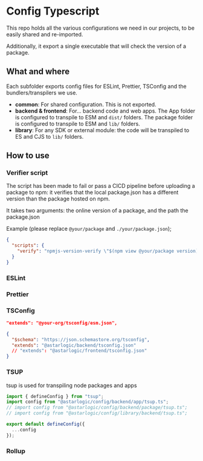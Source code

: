 # Config Typescript

This repo holds all the various configurations we need in our projects, to be easily shared and re-imported.

Additionally, it export a single executable that will check the version of a package.

## What and where

Each subfolder exports config files for ESLint, Prettier, TSConfig and the bundlers/transpilers we use.

- __common__: For shared configuration. This is not exported.
- __backend & frontend__: For... backend code and web apps. The App folder is configured to transpile to ESM and `dist/` folders. The package folder is configured to transpile to ESM and `lib/` folders.
- __library__: For any SDK or external module: the code will be transpiled to ES and CJS to `lib/` folders.

## How to use

### Verifier script

The script has been made to fail or pass a CICD pipeline before uploading a package to npm: it verifies that the local package.json has a different version than the package hosted on npm.

It takes two arguments: the online version of a package, and the path the package.json

Example (please replace `@your/package` and `./your/package.json`);

```json filename="package.json"
{
  "scripts": {
    "verify": "npmjs-version-verify \"$(npm view @your/package version)\" ./your/package.json"
  }
}
```

### ESLint

### Prettier

### TSConfig

```json filename="tsconfig.json"
"extends": "@your-org/tsconfig/esm.json",

{
  "$schema": "https://json.schemastore.org/tsconfig",
  "extends": "@astarlogic/backend/tsconfig.json"
  // "extends": "@astarlogic/frontend/tsconfig.json"
}
```

### TSUP

tsup is used for transpiling node packages and apps

```ts filename="tsup.config.ts"
import { defineConfig } from "tsup";
import config from "@astarlogic/config/backend/app/tsup.ts";
// import config from "@astarlogic/config/backend/package/tsup.ts";
// import config from "@astarlogic/config/library/backend/tsup.ts";

export default defineConfig({
  ...config
});
```

### Rollup
